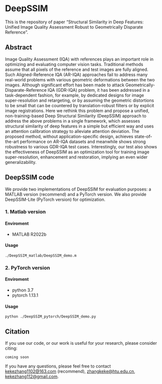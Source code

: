 # DeepSSIM
This is the repository of paper “Structural Similarity in Deep Features: Unified Image Quality Assessment Robust to Geometrically Disparate Reference”. 
## Abstract

Image Quality Assessment (IQA) with references plays an important role in optimizing and evaluating computer vision tasks. Traditional methods assume that all pixels of the reference and test images are fully aligned. Such Aligned-Reference IQA (AR-IQA) approaches fail to address many real-world problems with various geometric deformations between the two images. Although significant effort has been made to attack Geometrically-Disparate-Reference IQA (GDR-IQA) problem, it has been addressed in a task-dependent fashion, for example, by dedicated designs for image super-resolution and retargeting, or by assuming the geometric distortions to be small that can be countered by translation-robust filters or by explicit image registrations. Here we rethink this problem and propose a unified, non-training-based Deep Structural Similarity (DeepSSIM) approach to address the above problems in a single framework, which assesses structural similarity of deep features in a simple but efficient way and uses an attention calibration strategy to alleviate attention deviation. The proposed method, without application-specific design, achieves state-of-the-art performance on AR-IQA datasets and meanwhile shows strong robustness to various GDR-IQA test cases. Interestingly, our test also shows the effectiveness of DeepSSIM as an optimization tool for training image super-resolution, enhancement and restoration, implying an even wider generalizability.

## DeepSSIM code

We provide two implementations of DeepSSIM for evaluation purposes: a MATLAB version (recommend) and a PyTorch version. We also provide DeepSSIM-Lite (PyTorch version) for optimization.

### 1. Matlab version 
#### Enviroment
* MATLAB R2022b
#### Usage
```
./DeepSSIM_matlab/DeepSSIM_demo.m
```
### 2. PyTorch version 
#### Enviroment
* python 3.7
* pytorch 1.13.1
#### Usage
```
python ./DeepSSIM_pytorch/DeepSSIM_demo.py
```
## Citation
If you use our code, or our work is useful for your research, please consider citing: 
```
coming soon
```  
If you have any questions, please feel free to contact kekezhang1102@163.com (recommend), zhangkeke@htu.edu.cn, kekezhang112@gmail.com.
